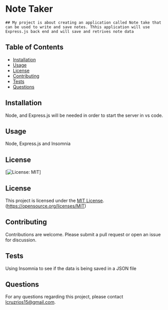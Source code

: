 # Note Taker 
    ## My project is about creating an application called Note take that can be used to write and save notes. Thhis application will use Express.js back end and will save and retrives note data
    

## Table of Contents
- [Installation](#installation)
- [Usage](#usage)
- [License](#license)
- [Contributing](#contributing)
- [Tests](#tests)
- [Questions](#questions)

## Installation
Node, and Express.js will be needed in order to start the server in vs code.

## Usage
Node, Express.js and Insomnia

## License
[![License: MIT](https://img.shields.io/badge/License-MIT-yellow.svg)]

## License

This project is licensed under the [MIT License](https://opensource.org/licenses/MIT).
(https://opensource.org/licenses/MIT)

## Contributing
Contributions are welcome. Please submit a pull request or open an issue for discussion.

## Tests
Using Insomnia to see if the data is being saved in a JSON file

## Questions
For any questions regarding this project, please contact [lcruzrios15@gmail.com](mailto:lcruzrios15@gmail.com).
